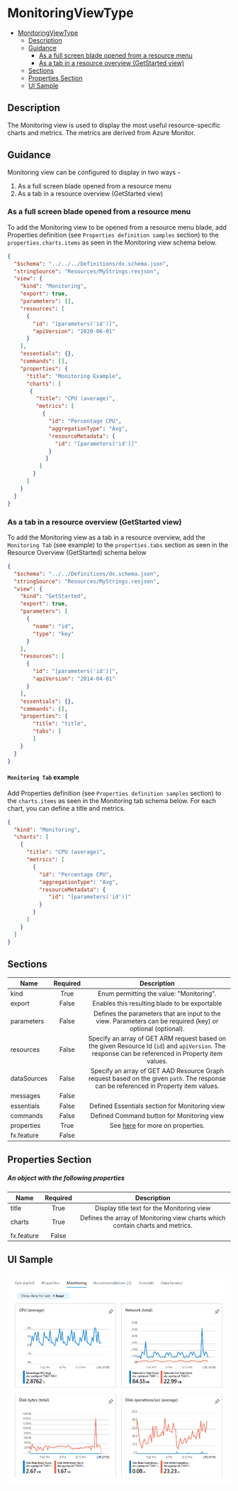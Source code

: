 <a name="monitoringviewtype"></a>
# MonitoringViewType
* [MonitoringViewType](#monitoringviewtype)
    * [Description](#monitoringviewtype-description)
    * [Guidance](#monitoringviewtype-guidance)
        * [As a full screen blade opened from a resource menu](#monitoringviewtype-guidance-as-a-full-screen-blade-opened-from-a-resource-menu)
        * [As a tab in a resource overview (GetStarted view)](#monitoringviewtype-guidance-as-a-tab-in-a-resource-overview-getstarted-view)
    * [Sections](#monitoringviewtype-sections)
    * [Properties Section](#monitoringviewtype-properties-section)
    * [UI Sample](#monitoringviewtype-ui-sample)

<a name="monitoringviewtype-description"></a>
## Description
The Monitoring view is used to display the most useful resource-specific charts and metrics. The metrics are derived from Azure Monitor.
<a name="monitoringviewtype-guidance"></a>
## Guidance
Monitoring view can be configured to display in two ways -

1. As a full screen blade opened from a resource menu
2. As a tab in a resource overview (GetStarted view)

<a name="monitoringviewtype-guidance-as-a-full-screen-blade-opened-from-a-resource-menu"></a>
### As a full screen blade opened from a resource menu

To add the Monitoring view to be opened from a resource menu blade, add Properties definition (see `Properties definition samples` section) to the `properties.charts.items` as seen in the Monitoring view schema below.

```json
{
  "$schema": "../../../Definitions/dx.schema.json",
  "stringSource": "Resources/MyStrings.resjson",
  "view": {
    "kind": "Monitoring",
    "export": true,
    "parameters": [],
    "resources": [
      {
        "id": "[parameters('id')]",
        "apiVersion": "2020-06-01"
      }
    ],
    "essentials": {},
    "commands": [],
    "properties": {
      "title": "Monitoring Example",
      "charts": [
       {
         "title": "CPU (average)",
         "metrics": [
           {
             "id": "Percentage CPU",
             "aggregationType": "Avg",
             "resourceMetadata": {
               "id": "[parameters('id')]"
             }
            }
          ]
        }
      ]
    }
  }
}
```

<a name="monitoringviewtype-guidance-as-a-tab-in-a-resource-overview-getstarted-view"></a>
### As a tab in a resource overview (GetStarted view)

To add the Monitoring view as a tab in a resource overview, add the `Monitoring Tab` (see example) to the `properties.tabs` section as seen in the Resource Overview (GetStarted) schema below

```json
{
  "$schema": "../../Definitions/dx.schema.json",
  "stringSource": "Resources/MyStrings.resjson",
  "view": {
    "kind": "GetStarted",
    "export": true,
    "parameters": [
      {
        "name": "id",
        "type": "key"
      }
    ],
    "resources": [
      {
        "id": "[parameters('id')]",
        "apiVersion": "2014-04-01"
      }
    ],
    "essentials": {},
    "commands": [],
    "properties": {
        "title": "title",
        "tabs": [
        ]
    }
  }
}
```

<a name="monitoringviewtype-guidance-as-a-tab-in-a-resource-overview-getstarted-view-monitoring-tab-example"></a>
#### <code>Monitoring Tab</code> example

Add Properties definition (see `Properties definition samples` section) to the `charts.items` as seen in the Monitoring tab schema below. For each chart, you can define a title and metrics.

```json
{
  "kind": "Monitoring",
  "charts": [
    {
      "title": "CPU (average)",
      "metrics": [
        {
          "id": "Percentage CPU",
          "aggregationType": "Avg",
          "resourceMetadata": {
             "id": "[parameters('id')]"
          }
        }
      ]
    }
  ]
}
```
 
<a name="monitoringviewtype-sections"></a>
## Sections
| Name | Required | Description
| ---|:--:|:--:|
|kind|True|Enum permitting the value: "Monitoring".
|export|False|Enables this resulting blade to be exportable
|parameters|False|Defines the parameters that are input to the view.  Parameters can be required (key) or optional (optional).
|resources|False|Specify an array of GET ARM request based on the given Resource Id (`id`) and `apiVersion`. The response can be referenced in Property item values.
|dataSources|False|Specify an array of GET AAD Resource Graph request based on the given `path`. The response can be referenced in Property item values.
|messages|False|
|essentials|False|Defined Essentials section for Monitoring view
|commands|False|Defined Command button for Monitoring view
|properties|True|See [here](dx-view-monitoringViewType-properties.md) for more on properties.
|fx.feature|False|
<a name="monitoringviewtype-properties-section"></a>
## Properties Section
<a name="monitoringviewtype-properties-section-an-object-with-the-following-properties"></a>
##### An object with the following properties
| Name | Required | Description
| ---|:--:|:--:|
|title|True|Display title text for the Monitoring view
|charts|True|Defines the array of Monitoring view charts which contain charts and metrics.
|fx.feature|False|
<a name="monitoringviewtype-ui-sample"></a>
## UI Sample
![alt-text](../media/dx/views/monitoringViewType-tab.png "UI Sample")  
